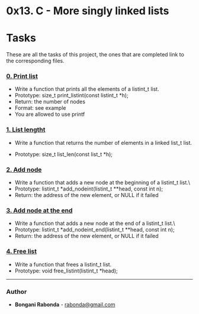 # 0x13. C - More singly linked lists

# Tasks

These are all the tasks of this project, the ones that are completed link to the corresponding files.

### [0. Print list](./0-print_listint.c)
*  Write a function that prints all the elements of a listint_t list.
*  Prototype: size_t print_listint(const listint_t *h);
*  Return: the number of nodes
*  Format: see example
*  You are allowed to use printf

### [1. List lengtht](./1-list_len.c)
*  Write a function that returns the number of elements in a linked list_t list.
  - Prototype: size_t list_len(const list_t *h);

### [2. Add node](./2-add_nodeint.c)
*  Write a function that adds a new node at the beginning of a listint_t list.\
*  Prototype: listint_t *add_nodeint(listint_t **head, const int n);
*  Return: the address of the new element, or NULL if it failed
### [3. Add node at the end](./3-add_nodeint_end.c)
*  Write a function that adds a new node at the end of a listint_t list.\
*  Prototype: listint_t *add_nodeint_end(listint_t **head, const int n);
*  Return: the address of the new element, or NULL if it failed
### [4. Free list](./4-free_list.c)
* Write a function that frees a listint_t list.
* Prototype: void free_listint(listint_t *head);
---

### Author
* **Bongani Rabonda** - [rabonda@gmail.com](https://github.com/rabonda)
